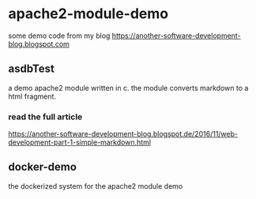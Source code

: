 
# apache2-module-demo
some demo code from my blog https://another-software-development-blog.blogspot.com


## asdbTest
a demo apache2 module written in c. the module converts markdown to a html fragment.

### read the full article 

https://another-software-development-blog.blogspot.de/2016/11/web-development-part-1-simple-markdown.html

## docker-demo
the dockerized system for the apache2 module demo



